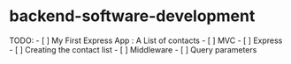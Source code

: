 # backend-software-development
TODO:
    - [ ] My First Express App : A List of contacts 
    - [ ] MVC
    - [ ] Express
    - [ ] Creating the contact list
    - [ ] Middleware
    - [ ] Query parameters